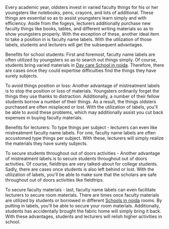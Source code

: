 Every academic year, oldsters invest in varied faculty things for his or her youngsters like notebooks, pens, crayons, and lots of additional. These things are essential so as to assist youngsters learn simply and with efficiency. Aside from the fogeys, lecturers additionally purchase new faculty things like books, tables, and different writing materials so as to show youngsters properly. With the exception of these, another ideal item to take a position in is faculty name labels. With the utilization of those labels, students and lecturers will get the subsequent advantages.

Benefits for school students:
First and foremost, faculty name labels are often utilized by youngsters so as to search out things simply. Of course, students bring varied materials in <a href=”http://www.ramagyaschool.com/extended-day-care”>Day care School in noida</a>. Therefore, there are cases once they could expertise difficulties find the things they have surely subjects.

To avoid things position or loss:
Another advantage of mistreatment labels is to stop the position or loss of materials. Youngsters ordinarily forget the things they use thanks to distraction. Additionally, a number of their fellow students borrow a number of their things. As a result, the things oldsters purchased are often misplaced or lost. With the utilization of labels, you'll be able to avoid these problems, which may additionally assist you cut back expenses in buying faculty materials.

Benefits for lecturers:
To type things per subject - lecturers can even like mistreatment faculty name labels. For one, faculty name labels are often accustomed type things per subject. With these, lecturers will simply realize the materials they have surely subjects.

To secure students throughout out of doors activities - Another advantage of mistreatment labels is to secure students throughout out of doors activities. Of course, fieldtrips are very talked-about for college students. Sadly, there are cases once students is also left behind or lost. With the utilization of labels, you'll be able to make sure that the scholars are safe throughout out of doors activities like fieldtrips.

To secure faculty materials - last, faculty name labels can even facilitate lecturers to secure room materials. There are times once faculty materials are utilized by students or borrowed in different <a href=”http://www.ramagyaschool.com/”>Schools in noida</a> rooms. By putting in labels, you'll be able to secure your room materials. Additionally, students has accidentally brought the fabric home will simply bring it back.
With these advantages, students and lecturers will relish higher activities in school.
